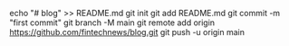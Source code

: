 echo "# blog" >> README.md
git init
git add README.md
git commit -m "first commit"
git branch -M main
git remote add origin https://github.com/fintechnews/blog.git
git push -u origin main
